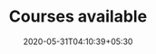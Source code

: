 ---
title: "Courses available"
date: 2020-05-31T04:10:39+05:30
draft: false
layout: "all-courses"
---